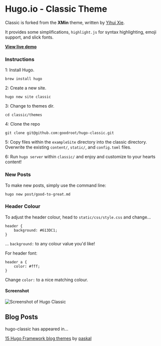 # Hugo.io - Classic Theme

Classic is forked from the **XMin** theme, written by [Yihui Xie](https://yihui.name).

It provides some simplifications, `highlight.js` for syntax highlighting, emoji support, and slick fonts.

[**View live demo**](https://goodroot.ca)

### Instructions

1: Install Hugo.

```
brew install hugo
```

2: Create a new site.

```
hugo new site classic
```

3: Change to themes dir.

```
cd classic/themes
```

4: Clone the repo

```
git clone git@github.com:goodroot/hugo-classic.git
```

5: Copy files within the `exampleSite` directory into the classic directory. Overwrite the existing `content/`, `static/`, and `config.toml` files.

6: Run `hugo server` within `classic/` and enjoy and customize to your hearts content!

### New Posts

To make new posts, simply use the command line:

```
hugo new post/good-to-great.md
```

### Header Colour

To adjust the header colour, head to `static/css/style.css` and change...

```
header {
    background: #613DC1;
}
```

... `background:` to any colour value you'd like!

For header font:

```
header a {
    color: #fff;
}
```

Change `color:` to a nice matching colour.

#### Screenshot

![Screenshot of Hugo Classic](/images/screenshot.png)

## Blog Posts

hugo-classic has appeared in...

[15 Hugo Framework blog themes](https://terrty.net/2018/15-hugo-framework-blog-themes/) by [paskal](https://github.com/paskal)
